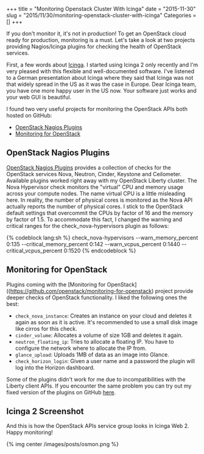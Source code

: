 +++
title = "Monitoring Openstack Cluster With Icinga"
date = "2015-11-30"
slug = "2015/11/30/monitoring-openstack-cluster-with-icinga"
Categories = []
+++

If you don't monitor it, it's not in production! To get an OpenStack cloud ready for production, monitoring is a must. Let's take a look at two projects providing Nagios/Icinga plugins for checking the health of OpenStack services.

<!--more-->

First, a few words about [Icinga](https://www.icinga.org/ "Icinga"). I started using Icinga 2 only recently and I'm very pleased with this flexible and well-documented software. I've listened to a German presentation about Icinga where they said that Icinga was not that widely spread in the US as it was the case in Europe. Dear Icinga team, you have one more happy user in the US now. Your software just works and your web GUI is beautiful.

I found two very useful projects for monitoring the OpenStack APIs both hosted on GitHub:

* [OpenStack Nagios Plugins](https://github.com/cirrax/openstack-nagios-plugins)
* [Monitoring for OpenStack](https://github.com/openstack/monitoring-for-openstack)

## OpenStack Nagios Plugins

[OpenStack Nagios Plugins](https://github.com/cirrax/openstack-nagios-plugins) provides a collection of checks for the OpenStack services Nova, Neutron, Cinder, Keystone and Ceilometer. Available plugins worked right away with my OpenStack Liberty cluster. The Nova Hypervisor check monitors the "virtual" CPU and memory usage across your compute nodes. The name virtual CPU is a little misleading here. In reality, the number of physical cores is monitored as the Nova API actually reports the number of physical cores. I stick to the OpenStack default settings that overcommit the CPUs by factor of 16 and the memory by factor of 1.5. To accommodate this fact, I changed the warning and critical ranges for the check_nova-hypervisors plugin as follows:

{% codeblock lang:sh %}
check_nova-hypervisors --warn_memory_percent 0:135 --critical_memory_percent 0:142 --warn_vcpus_percent 0:1440 --critical_vcpus_percent 0:1520
{% endcodeblock %}

## Monitoring for OpenStack

Plugins coming with the [Monitoring for OpenStack]((https://github.com/openstack/monitoring-for-openstack) project provide deeper checks of OpenStack functionality. I liked the following ones the best:

* `check_nova_instance`: Creates an instance on your cloud and deletes it again as soon as it is active. It's recommended to use a small disk image like cirros for this check.
* `cinder_volume`: Allocates a volume of size 1GB and deletes it again.
* `neutron_floating_ip`: Tries to allocate a floating IP. You have to configure the network where to allocate the IP from.
* `glance_upload`: Uploads 1MB of data as an image into Glance.
* `check_horizon_login`: Given a user name and a password the plugin will log into the Horizon dashboard.

Some of the plugins didn't work for me due to incompatibilities with the Liberty client APIs. If you encounter the same problem you can try out my fixed version of the plugins on GitHub [here](https://github.com/noseka1/monitoring-for-openstack).

## Icinga 2 Screenshot

And this is how the OpenStack APIs service group looks in Icinga Web 2. Happy monitoring!

{% img center /images/posts/osmon.png %}
